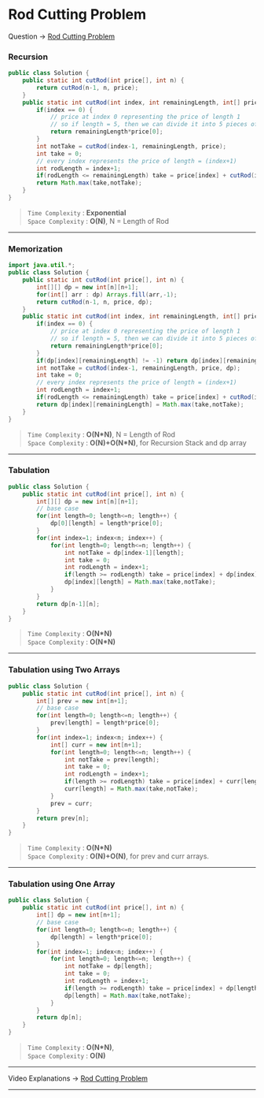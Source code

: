 # Rod Cutting Problem
Question -> [Rod Cutting Problem](https://www.codingninjas.com/codestudio/problems/rod-cutting-problem_800284)    

### Recursion
```java
public class Solution {
    public static int cutRod(int price[], int n) {
        return cutRod(n-1, n, price);
    }
    public static int cutRod(int index, int remainingLength, int[] price) {
        if(index == 0) {
            // price at index 0 representing the price of length 1
            // so if length = 5, then we can divide it into 5 pieces of length 1
            return remainingLength*price[0];
        }
        int notTake = cutRod(index-1, remainingLength, price);
        int take = 0;
        // every index represents the price of length = (index+1)
        int rodLength = index+1;
        if(rodLength <= remainingLength) take = price[index] + cutRod(index, remainingLength-rodLength, price);
        return Math.max(take,notTake);
    }
}
```             
> `Time Complexity` : **Exponential**          
> `Space Complexity` : **O(N)**, N = Length of Rod    
---
### Memorization
```java
import java.util.*;
public class Solution {
    public static int cutRod(int price[], int n) {
        int[][] dp = new int[n][n+1];
        for(int[] arr : dp) Arrays.fill(arr,-1);
        return cutRod(n-1, n, price, dp);
    }
    public static int cutRod(int index, int remainingLength, int[] price, int[][] dp) {
        if(index == 0) {
            // price at index 0 representing the price of length 1
            // so if length = 5, then we can divide it into 5 pieces of length 1
            return remainingLength*price[0];
        }
        if(dp[index][remainingLength] != -1) return dp[index][remainingLength];
        int notTake = cutRod(index-1, remainingLength, price, dp);
        int take = 0;
        // every index represents the price of length = (index+1)
        int rodLength = index+1;
        if(rodLength <= remainingLength) take = price[index] + cutRod(index, remainingLength-rodLength, price, dp);
        return dp[index][remainingLength] = Math.max(take,notTake);
    }
}
```
> `Time Complexity` : **O(N\*N)**, N = Length of Rod          
> `Space Complexity` : **O(N)+O(N\*N)**, for Recursion Stack and dp array
---
### Tabulation
```java
public class Solution {
    public static int cutRod(int price[], int n) {
        int[][] dp = new int[n][n+1];
        // base case
        for(int length=0; length<=n; length++) {
            dp[0][length] = length*price[0];
        }
        for(int index=1; index<n; index++) {
            for(int length=0; length<=n; length++) {
                int notTake = dp[index-1][length];
                int take = 0;
                int rodLength = index+1;
                if(length >= rodLength) take = price[index] + dp[index][length-rodLength];
                dp[index][length] = Math.max(take,notTake);
            }
        }
        return dp[n-1][n];
    }
}
```
> `Time Complexity` : **O(N\*N)**             
> `Space Complexity` : **O(N\*N)**
---
### Tabulation using Two Arrays
```java
public class Solution {
    public static int cutRod(int price[], int n) {
        int[] prev = new int[n+1];
        // base case
        for(int length=0; length<=n; length++) {
            prev[length] = length*price[0];
        }
        for(int index=1; index<n; index++) {
            int[] curr = new int[n+1];
            for(int length=0; length<=n; length++) {
                int notTake = prev[length];
                int take = 0;
                int rodLength = index+1;
                if(length >= rodLength) take = price[index] + curr[length-rodLength];
                curr[length] = Math.max(take,notTake);
            }
            prev = curr;
        }
        return prev[n];
    }
}
```
> `Time Complexity` : **O(N\*N)**            
> `Space Complexity` : **O(N)+O(N)**, for prev and curr arrays.
---
### Tabulation using One Array
```java
public class Solution {
    public static int cutRod(int price[], int n) {
        int[] dp = new int[n+1];
        // base case
        for(int length=0; length<=n; length++) {
            dp[length] = length*price[0];
        }
        for(int index=1; index<n; index++) {
            for(int length=0; length<=n; length++) {
                int notTake = dp[length];
                int take = 0;
                int rodLength = index+1;
                if(length >= rodLength) take = price[index] + dp[length-rodLength];
                dp[length] = Math.max(take,notTake);
            }
        }
        return dp[n];
    }
}
```
> `Time Complexity` : **O(N\*N)**,            
> `Space Complexity` : **O(N)**
---
Video Explanations -> [Rod Cutting Problem](https://youtu.be/mO8XpGoJwuo?list=PLgUwDviBIf0qUlt5H_kiKYaNSqJ81PMMY)   
<hr>
